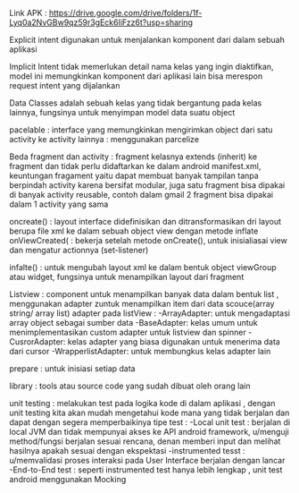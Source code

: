 Link APK : https://drive.google.com/drive/folders/1f-Lyq0a2NvGBw9qz59r3gEck6IiFzz6t?usp=sharing


Explicit intent digunakan untuk menjalankan komponent dari dalam sebuah aplikasi

Implicit Intent tidak memerlukan detail nama kelas yang ingin diaktifkan, model ini memungkinkan komponent dari aplikasi lain bisa merespon request intent 
yang dijalankan

Data Classes adalah sebuah kelas yang tidak bergantung pada kelas lainnya, fungsinya untuk menyimpan model data suatu object

pacelable : interface yang memungkinkan mengirimkan object dari satu activity ke activity lainnya : 
menggunakan parcelize

Beda fragment dan activity : fragment kelasnya extends (inherit) ke fragment dan tidak perlu didaftarkan ke dalam android manifest.xml, keuntungan fragament 
yaitu dapat membuat banyak tampilan tanpa berpindah activity karena bersifat modular, juga satu fragment bisa dipakai di banyak activity reusable, contoh 
dalam gmail 2 fragment bisa dipakai dalam 1 activity yang sama

oncreate() : layout interface didefinisikan dan ditransformasikan dri layout berupa file xml ke dalam sebuah object view dengan metode inflate
onViewCreated( : bekerja setelah metode onCreate(), untuk inisialiasai view dan mengatur actionnya (set-listener) 

infalte() : untuk mengubah layout xml ke dalam bentuk object viewGroup atau widget, fungsinya untuk 
menampilkan layout dari fragment

Listview : component untuk menampilkan banyak data dalam bentuk list , menggunakan adapter zuntuk menampilkan item dari data scouce(array string/ array list)
adapter pada listView : 
-ArrayAdapter: untuk mengadaptasi array object sebagai sumber data
-BaseAdapter: kelas umum untuk menimplementasikan custom adapter untuk listview dan spinner
-CusrorAdapter: kelas adapter yang biasa digunakan untuk menerima data dari cursor
-WrapperlistAdapter: untuk membungkus kelas adapter lain
 
prepare : untuk inisiasi setiap data

library : tools atau source code yang sudah dibuat oleh orang lain

unit testing : melakukan test pada logika kode di dalam aplikasi , dengan unit testing kita akan mudah mengetahui kode mana yang tidak berjalan dan dapat dengan segera memperbaikinya
tipe test : 
-Local unit test : berjalan di local JVM dan tidak mempunyai akses ke API android framework, u/menguji method/fungsi berjalan sesuai rencana,
		   denan memberi input dan melihat hasilnya apakah sesuai dengan ekspektasi
-instrumented tesst : u/memvalidasi proses interaksi pada User Interface berjalan dengan lancar
-End-to-End test : seperti instrumented test hanya lebih lengkap
, unit test android menggunakan Mocking



